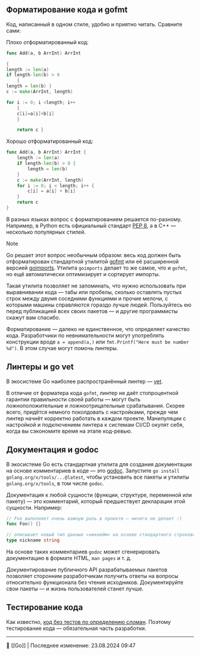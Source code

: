 ## Форматирование кода и gofmt

Код, написанный в одном стиле, удобно и приятно читать. Сравните сами:

Плохо отформатированный код:

```go
func Add(a, b ArrInt) ArrInt 

{
length := len(a)
if length-len(b) > 0 
    {
length = len(b) }
c := make(ArrInt, length)

for i := 0; i <length; i++ 
    {
    c[i]=a[i]+b[i]
    }

    return c } 
```

Хорошо отформатированный код:

```go
func Add(a, b ArrInt) ArrInt {
    length := len(a)
    if length-len(b) > 0 {
        length = len(b)
    }
    c := make(ArrInt, length)
    for i := 0; i < length; i++ {
        c[i] = a[i] + b[i]
    }
    return c
} 
```

В разных языках вопрос с форматированием решается по-разному. Например, в Python есть официальный стандарт [PEP 8](https://www.python.org/dev/peps/pep-0008/), а в C++ — несколько популярных стилей.

> [!NOTE]
> Go решает этот вопрос необычным образом: весь код должен быть отформатирован стандартной утилитой [gofmt](https://golang.org/cmd/gofmt/) или её расширенной версией [goimports](https://pkg.go.dev/golang.org/x/tools/cmd/goimports). Утилита `goimports` делает то же самое, что и `gofmt`, но ещё автоматически оптимизирует и сортирует импорты.

Такая утилита позволяет не запоминать, что нужно использовать при выравнивании кода — табы или пробелы, сколько оставлять пустых строк между двумя соседними функциями и прочие мелочи, с которыми машины справляются гораздо лучше людей. Пользуйтесь ею перед публикацией всех своих пакетов — и другие программисты скажут вам спасибо.

Форматирование — далеко не единственное, что определяет качество кода. Разработчики по невнимательности могут употреблять конструкции вроде `a = append(a,)` или `fmt.Printf("Here must be number %d")`. В этом случае могут помочь линтеры.

## Линтеры и go vet

В экосистеме Go наиболее распространённый линтер — [vet](https://golang.org/cmd/vet/).

В отличие от форматера кода `gofmt`, линтер не даёт стопроцентной гарантии правильности своей работы — могут быть ложноположительные и ложноотрицательные срабатывания. Скорее всего, придётся немного поколдовать с настройками, прежде чем линтер начнёт корректно работать в каждом проекте. Манипуляции с настройкой и подключением линтера к системам CI/CD окупят себя, когда вы сэкономите время на этапе код-ревью.

## Документация и godoc

В экосистеме Go есть стандартная утилита для создания документации на основе комментариев в коде — это [godoc](https://pkg.go.dev/golang.org/x/tools/cmd/godoc). Запустите `go install golang.org/x/tools/...@latest`, чтобы установить все пакеты и утилиты `golang.org/x/tools`, в том числе `godoc`.

Документация к любой сущности (функции, структуре, переменной или пакету) — это комментарий, который предшествует декларации этой сущности. Например:

```go
// Foo выполняет очень важную роль в проекте — ничего не делает :)
func Foo() {}

// описывает новый тип данных «никнейм» на основе стандартного строкового типа
type nickname string 
```

На основе таких комментариев `godoc` может сгенерировать документацию в формате HTML, `man pages` и т. д.

Документирование публичного API разрабатываемых пакетов позволяет сторонним разработчикам получить ответы на вопросы относительно функционала без чтения исходников. Документируйте свои пакеты — и жизнь пользователей станет лучше.

## Тестирование кода

Как известно, [код без тестов по определению сломан](https://www.slideshare.net/ericholscher/testing-slides-1387499/22-Code_without_tests_is_broken). Поэтому тестирование кода — обязательная часть разработки.



----
📂 [[Go]] | Последнее изменение: 23.08.2024 09:47